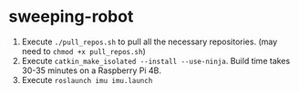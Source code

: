 # sweeping-robot
1) Execute `./pull_repos.sh` to pull all the necessary repositories. (may need to `chmod +x pull_repos.sh`)
2) Execute `catkin_make_isolated --install --use-ninja`.
Build time takes 30-35 minutes on a Raspberry Pi 4B.
4) Execute `roslaunch imu imu.launch`
